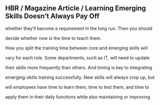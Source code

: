 ## HBR / Magazine Article / Learning Emerging Skills Doesn’t Always Pay Off

whether they’ll become a requirement in the long run. Then you should

decide whether now is the time to teach them.

How you split the training time between core and emerging skills will

vary for each role. Some departments, such as IT, will need to update

their skills more frequently than others. And timing is key to integrating

emerging-skills training successfully. New skills will always crop up, but

will employees have time to learn them, time to test them, and time to

apply them in their daily functions while also maintaining or improving